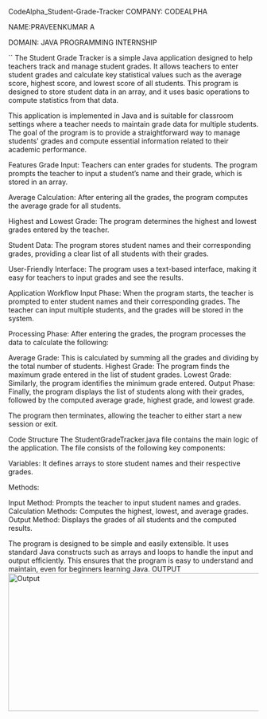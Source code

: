 CodeAlpha_Student-Grade-Tracker
COMPANY: CODEALPHA

NAME:PRAVEENKUMAR A

DOMAIN: JAVA PROGRAMMING INTERNSHIP

`` The Student Grade Tracker is a simple Java application designed to help teachers track and manage student grades. It allows teachers to enter student grades and calculate key statistical values such as the average score, highest score, and lowest score of all students. This program is designed to store student data in an array, and it uses basic operations to compute statistics from that data.

This application is implemented in Java and is suitable for classroom settings where a teacher needs to maintain grade data for multiple students. The goal of the program is to provide a straightforward way to manage students' grades and compute essential information related to their academic performance.

Features
Grade Input: Teachers can enter grades for students. The program prompts the teacher to input a student’s name and their grade, which is stored in an array.

Average Calculation: After entering all the grades, the program computes the average grade for all students.

Highest and Lowest Grade: The program determines the highest and lowest grades entered by the teacher.

Student Data: The program stores student names and their corresponding grades, providing a clear list of all students with their grades.

User-Friendly Interface: The program uses a text-based interface, making it easy for teachers to input grades and see the results.

Application Workflow
Input Phase: When the program starts, the teacher is prompted to enter student names and their corresponding grades. The teacher can input multiple students, and the grades will be stored in the system.

Processing Phase: After entering the grades, the program processes the data to calculate the following:

Average Grade: This is calculated by summing all the grades and dividing by the total number of students. Highest Grade: The program finds the maximum grade entered in the list of student grades. Lowest Grade: Similarly, the program identifies the minimum grade entered. Output Phase: Finally, the program displays the list of students along with their grades, followed by the computed average grade, highest grade, and lowest grade.

The program then terminates, allowing the teacher to either start a new session or exit.

Code Structure
The StudentGradeTracker.java file contains the main logic of the application. The file consists of the following key components:

Variables: It defines arrays to store student names and their respective grades.

Methods:

Input Method: Prompts the teacher to input student names and grades. Calculation Methods: Computes the highest, lowest, and average grades. Output Method: Displays the grades of all students and the computed results.

The program is designed to be simple and easily extensible. It uses standard Java constructs such as arrays and loops to handle the input and output efficiently. This ensures that the program is easy to understand and maintain, even for beginners learning Java.
OUTPUT
<img width="611" height="277" alt="Output" src="https://github.com/user-attachments/assets/73f06a7a-170f-47ec-b253-185fef549270" />
